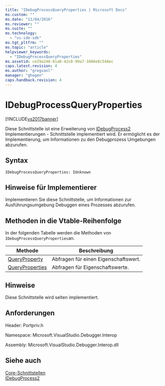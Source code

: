 ```yaml
---
title: "IDebugProcessQueryProperties | Microsoft Docs"
ms.custom: ""
ms.date: "11/04/2016"
ms.reviewer: ""
ms.suite: ""
ms.technology: 
  - "vs-ide-sdk"
ms.tgt_pltfrm: ""
ms.topic: "article"
helpviewer_keywords: 
  - "IDebugProcessQueryProperties"
ms.assetid: ce29a248-81a0-42c0-99a7-1606e8c548ec
caps.latest.revision: 4
ms.author: "gregvanl"
manager: "ghogen"
caps.handback.revision: 4
---
```

# IDebugProcessQueryProperties
[!INCLUDE[vs2017banner](../../../code-quality/includes/vs2017banner.md)]

Diese Schnittstelle ist eine Erweiterung von [IDebugProcess2](../../../extensibility/debugger/reference/idebugprocess2.md) Implementierungen \- Schnittstelle implementiert wird.  Er ermöglicht es der Implementierung, um Informationen zu den Debugprozess Umgebungen abzurufen.  
  
## Syntax  
  
```  
IDebugProcessQueryProperties: IUnknown  
```  
  
## Hinweise für Implementierer  
 Implementieren Sie diese Schnittstelle, um Informationen zur Ausführungsumgebung Debuggen eines Prozesses abzurufen.  
  
## Methoden in die Vtable\-Reihenfolge  
 In der folgenden Tabelle werden die Methoden von `IDebugProcessQueryProperties`an.  
  
|Methode|Beschreibung|  
|-------------|------------------|  
|[QueryProperty](../../../extensibility/debugger/reference/idebugprocessqueryproperties-queryproperty.md)|Abfragen für einen Eigenschaftswert.|  
|[QueryProperties](../../../extensibility/debugger/reference/idebugprocessqueryproperties-queryproperties.md)|Abfragen für Eigenschaftswerte.|  
  
## Hinweise  
 Diese Schnittstelle wird selten implementiert.  
  
## Anforderungen  
 Header: Portpriv.h  
  
 Namespace: Microsoft.VisualStudio.Debugger.Interop  
  
 Assembly: Microsoft.VisualStudio.Debugger.Interop.dll  
  
## Siehe auch  
 [Core\-Schnittstellen](../../../extensibility/debugger/reference/core-interfaces.md)   
 [IDebugProcess2](../../../extensibility/debugger/reference/idebugprocess2.md)